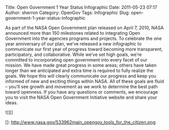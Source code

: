 Title: Open Government 1 Year Status Infographic
Date: 2011-05-23 07:17
Author: sherron
Category: OpenGov
Tags: Infographic
Slug: open-government-1-year-status-infographic

As part of the NASA Open Government plan released on April 7, 2010, NASA
announced more than 150 milestones related to integrating Open
Government into the agencies programs and projects. To celebrate the one
year anniversary of our plan, we’ve released a new infographic to
communicate our first year of progress toward becoming more transparent,
participatory, and collaborative. While we’ve set high goals, we’re
committed to incorporating open government into every facet of our
mission. We have made great progress in some areas; others have taken
longer than we anticipated and extra time is required to fully realize
the goals. We hope this will clearly communicate our progress and keep
you informed of new and exciting things within NASA. All of these goals
are fluid – you’ll see growth and movement as we work to determine the
best path toward openness. If you have any questions or comments, we
encourage you to visit the NASA Open Government Initiative website and
share your ideas.

![][]

  []: http://www.nasa.gov/533962main_opengov_tools_for_the_citizen.png
